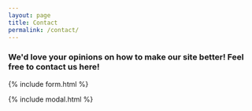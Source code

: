 ```yaml
---
layout: page
title: Contact
permalink: /contact/
---
```



### We'd love your opinions on how to make our site better! Feel free to contact us here!


{% include form.html %}

{% include modal.html %}
